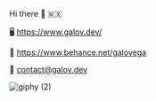 Hi there 👋 🇲🇽

🖥️ https://www.galov.dev/ 

🎨 https://www.behance.net/galovega 

📩 contact@galov.dev      

![giphy (2)](https://user-images.githubusercontent.com/107520089/228377536-d8b7a4e6-8e74-4338-a2d5-55386170328e.gif)
